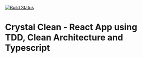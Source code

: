 [![Build Status](https://app.travis-ci.com/MarcoRhayden/crystal-clean-react.svg?branch=main)](https://app.travis-ci.com/MarcoRhayden/crystal-clean-react)

# Crystal Clean - React App using TDD, Clean Architecture and Typescript
